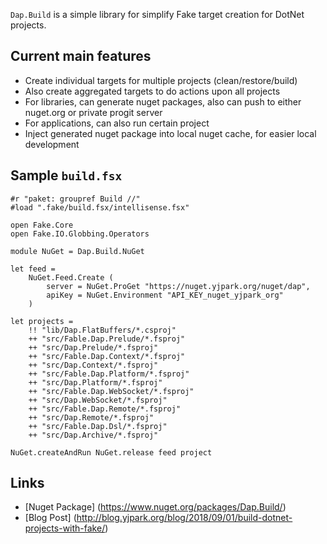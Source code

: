 `Dap.Build` is a simple library for simplify Fake target creation for DotNet projects.

## Current main features

- Create individual targets for multiple projects (clean/restore/build)
- Also create aggregated targets to do actions upon all projects
- For libraries, can generate nuget packages, also can push to either nuget.org or private progit server
- For applications, can also run certain project
- Inject generated nuget package into local nuget cache, for easier local development

## Sample `build.fsx`

```F#
#r "paket: groupref Build //"
#load ".fake/build.fsx/intellisense.fsx"

open Fake.Core
open Fake.IO.Globbing.Operators

module NuGet = Dap.Build.NuGet

let feed =
    NuGet.Feed.Create (
        server = NuGet.ProGet "https://nuget.yjpark.org/nuget/dap",
        apiKey = NuGet.Environment "API_KEY_nuget_yjpark_org"
    )

let projects =
    !! "lib/Dap.FlatBuffers/*.csproj"
    ++ "src/Fable.Dap.Prelude/*.fsproj"
    ++ "src/Dap.Prelude/*.fsproj"
    ++ "src/Fable.Dap.Context/*.fsproj"
    ++ "src/Dap.Context/*.fsproj"
    ++ "src/Fable.Dap.Platform/*.fsproj"
    ++ "src/Dap.Platform/*.fsproj"
    ++ "src/Fable.Dap.WebSocket/*.fsproj"
    ++ "src/Dap.WebSocket/*.fsproj"
    ++ "src/Fable.Dap.Remote/*.fsproj"
    ++ "src/Dap.Remote/*.fsproj"
    ++ "src/Fable.Dap.Dsl/*.fsproj"
    ++ "src/Dap.Archive/*.fsproj"

NuGet.createAndRun NuGet.release feed project
```

## Links
- [Nuget Package] (https://www.nuget.org/packages/Dap.Build/)
- [Blog Post] (http://blog.yjpark.org/blog/2018/09/01/build-dotnet-projects-with-fake/)
